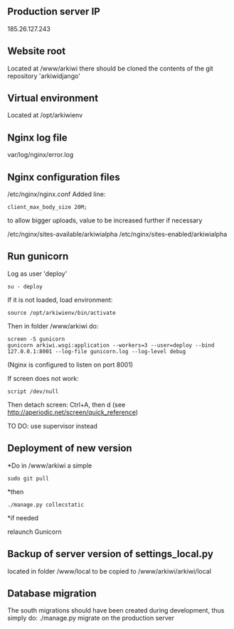 Production server IP
--------------------
185.26.127.243

Website root
------------
Located at /www/arkiwi
there should be cloned the contents of the git repository 'arkiwidjango'

Virtual environment
-------------------
Located at /opt/arkiwienv

Nginx log file
--------------
var/log/nginx/error.log

Nginx configuration files
-------------------------
/etc/nginx/nginx.conf
Added line:

	client_max_body_size 20M; 

to allow bigger uploads, value to be increased further if necessary

/etc/nginx/sites-available/arkiwialpha
/etc/nginx/sites-enabled/arkiwialpha


Run gunicorn 
------------

Log as user 'deploy'

	su - deploy


If it is not loaded, load environment:

	source /opt/arkiwienv/bin/activate

Then in folder /www/arkiwi do:

	screen -S gunicorn
	gunicorn arkiwi.wsgi:application --workers=3 --user=deploy --bind 127.0.0.1:8001 --log-file gunicorn.log --log-level debug
(Nginx is configured to listen on port 8001)

If screen does not work:
 
	script /dev/null

Then detach screen: Ctrl+A, then d
(see http://aperiodic.net/screen/quick_reference)

TO DO: use supervisor instead

Deployment of new version
-------------------------
*Do in /www/arkiwi a simple

	sudo git pull

*then

	./manage.py collecstatic

*if needed

relaunch Gunicorn

Backup of server version of settings_local.py
---------------------------------------------
located in folder /www/local
to be copied to /www/arkiwi/arkiwi/local

Database migration
------------------
The south migrations should have been created during development, thus simply do:
	./manage.py migrate
on the production server